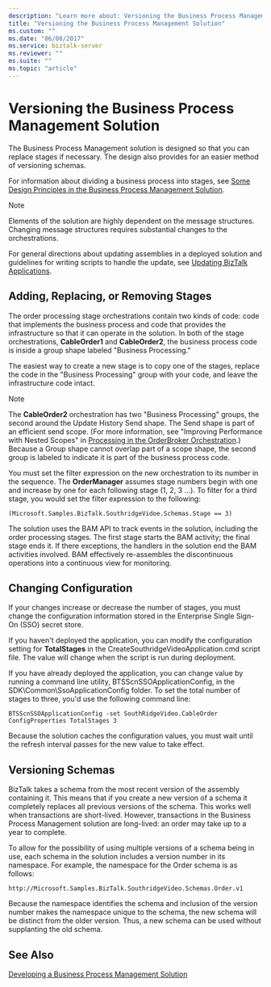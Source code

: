 ```yaml
---
description: "Learn more about: Versioning the Business Process Management Solution"
title: "Versioning the Business Process Management Solution"
ms.custom: ""
ms.date: "06/08/2017"
ms.service: biztalk-server
ms.reviewer: ""
ms.suite: ""
ms.topic: "article"
---
```

# Versioning the Business Process Management Solution
The Business Process Management solution is designed so that you can replace stages if necessary. The design also provides for an easier method of versioning schemas.  
  
 For information about dividing a business process into stages, see [Some Design Principles in the Business Process Management Solution](../core/some-design-principles-in-the-business-process-management-solution.md).  
  
> [!NOTE]
>  Elements of the solution are highly dependent on the message structures. Changing message structures requires substantial changes to the orchestrations.  
  
 For general directions about updating assemblies in a deployed solution and guidelines for writing scripts to handle the update, see [Updating BizTalk Applications](../core/updating-biztalk-applications.md).  
  
## Adding, Replacing, or Removing Stages  
 The order processing stage orchestrations contain two kinds of code: code that implements the business process and code that provides the infrastructure so that it can operate in the solution. In both of the stage orchestrations, **CableOrder1** and **CableOrder2**, the business process code is inside a group shape labeled "Business Processing."  
  
 The easiest way to create a new stage is to copy one of the stages, replace the code in the "Business Processing" group with your code, and leave the infrastructure code intact.  
  
> [!NOTE]
>  The **CableOrder2** orchestration has two "Business Processing" groups, the second around the Update History Send shape. The Send shape is part of an efficient send scope. (For more information, see "Improving Performance with Nested Scopes" in [Processing in the OrderBroker Orchestration](../core/processing-in-the-orderbroker-orchestration.md).) Because a Group shape cannot overlap part of a scope shape, the second group is labeled to indicate it is part of the business process code.  
  
 You must set the filter expression on the new orchestration to its number in the sequence. The **OrderManager** assumes stage numbers begin with one and increase by one for each following stage (1, 2, 3 …). To filter for a third stage, you would set the filter expression to the following:  
  
 `(Microsoft.Samples.BizTalk.SouthridgeVidoe.Schemas.Stage == 3)`  
  
 The solution uses the BAM API to track events in the solution, including the order processing stages. The first stage starts the BAM activity; the final stage ends it. If there exceptions, the handlers in the solution end the BAM activities involved. BAM effectively re-assembles the discontinuous operations into a continuous view for monitoring.  
  
## Changing Configuration  
 If your changes increase or decrease the number of stages, you must change the configuration information stored in the Enterprise Single Sign-On (SSO) secret store.  
  
 If you haven't deployed the application, you can modify the configuration setting for **TotalStages** in the CreateSouthridgeVideoApplication.cmd script file. The value will change when the script is run during deployment.  
  
 If you have already deployed the application, you can change value by running a command line utility, BTSScnSSOApplicationConfig, in the SDK\Common\SsoApplicationConfig folder. To set the total number of stages to three, you'd use the following command line:  
  
 `BTSScnSSOApplicationConfig -set SouthRidgeVideo.CableOrder ConfigProperties TotalStages 3`  
  
 Because the solution caches the configuration values, you must wait until the  refresh interval passes for the new value to take effect.  
  
## Versioning Schemas  
 BizTalk takes a schema from the most recent version of the assembly containing it. This means that if you create a new version of a schema it completely replaces all previous versions of the schema. This works well when transactions are short-lived. However, transactions in the Business Process Management solution are long-lived: an order may take up to a year to complete.  
  
 To allow for the possibility of using multiple versions of a schema being in use, each schema in the solution includes a version number in its namespace. For example, the namespace for the Order schema is as follows:  
  
```  
http://Microsoft.Samples.BizTalk.SouthridgeVideo.Schemas.Order.v1  
```  
  
 Because the namespace identifies the schema and inclusion of the version number makes the namespace unique to the schema, the new schema will be distinct from the older version. Thus, a new schema can be used without supplanting the old schema.  
  
## See Also  
 [Developing a Business Process Management Solution](../core/developing-a-business-process-management-solution.md)
